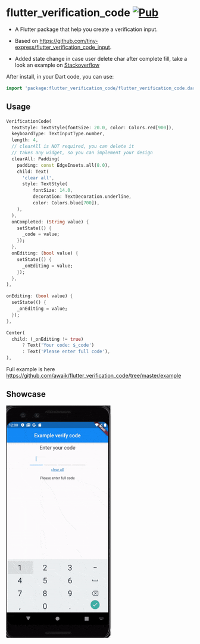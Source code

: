 # flutter_verification_code [![Pub](https://img.shields.io/pub/v/flutter_verification_code.svg)](https://pub.dev/packages/flutter_verification_code)

- A Flutter package that help you create a verification input.

- Based on https://github.com/tiny-express/flutter_verification_code_input.

- Added state change in case user delete char after complete fill, take a look an example on [Stackoverflow](https://stackoverflow.com/questions/59005381/how-to-know-when-user-delete-the-input-in-verificationcodeinput-flutter/59006077#59006077)

After install, in your Dart code, you can use:

```dart
import 'package:flutter_verification_code/flutter_verification_code.dart';
```

## Usage

```dart
VerificationCode(
  textStyle: TextStyle(fontSize: 20.0, color: Colors.red[900]),
  keyboardType: TextInputType.number,
  length: 4,
  // clearAll is NOT required, you can delete it
  // takes any widget, so you can implement your design
  clearAll: Padding(
    padding: const EdgeInsets.all(8.0),
    child: Text(
      'clear all',
      style: TextStyle(
          fontSize: 14.0,
          decoration: TextDecoration.underline,
          color: Colors.blue[700]),
    ),
  ),
  onCompleted: (String value) {
    setState(() {
      _code = value;
    });
  },
  onEditing: (bool value) {
    setState(() {
      _onEditing = value;
    });
  },
),
```

```dart
onEditing: (bool value) {
  setState(() {
    _onEditing = value;
  });
},
```

```dart
Center(
  child: (_onEditing != true)
      ? Text('Your code: $_code')
      : Text('Please enter full code'),
),
```

Full example is here https://github.com/awaik/flutter_verification_code/tree/master/example

## Showcase


![Showcase|100x100, 10%](show_case_v2.gif)


